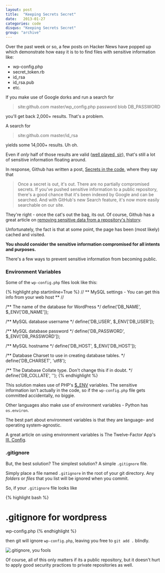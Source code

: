 ```yaml
---
layout: post
title:  "Keeping Secrets Secret"
date:   2013-01-27
categories: code
disqus: "Keeping Secrets Secret"
group: "archive"
---
```


Over the past week or so, a few posts on Hacker News have popped up which demonstrate how easy it is to to find files with sensitive information like:

* wp-config.php
* secret_token.rb
* id_rsa
* id_rsa.pub
* etc.

If you make use of Google dorks and run a search for

> site:github.com master/wp_config.php password blob DB_PASSWORD

you\'ll get back 2,000+ results. That\'s a problem.

A search for 

> site:github.com master/id_rsa

yields some 14,000+ results. Uh oh.

Even if _only_ half of those results are valid ([well played, sir](https://github.com/Cerberus98/ssh_keys/blob/master/id_rsa)), that\'s still a  lot of sensitive information floating around.

In response, Github has written a post, [Secrets in the code](https://github.com/blog/1390-secrets-in-the-code), where they say that

> Once a secret is out, it\'s out. There are no partially compromised secrets. If you\'ve pushed sensitive information to a public repository, there\'s a good chance that it\'s been indexed by Google and can be searched. And with GitHub\'s new Search feature, it\'s now more easily searchable on our site.

They\'re right - once the cat\'s out the bag, its out. Of course, Github has a great article on [removing sensitive data from a repository\'s history](https://help.github.com/articles/remove-sensitive-data). 

Unfortunately, the fact is that at some point, the page has been (most likely) cached and visited. 

__You should consider the sensitive information compromised for all intents and purposes.__

There\'s a few ways to prevent sensitive information from becoming public.

### Environment Variables

Some of the `wp-config.php` files look like this:

{% highlight php startinline=True %}
// ** MySQL settings - You can get this info from your web host ** //

/** The name of the database for WordPress */
define('DB_NAME', $_ENV['DB_NAME']);

/** MySQL database username */
define('DB_USER', $_ENV['DB_USER']);

/** MySQL database password */
define('DB_PASSWORD', $_ENV['DB_PASSWORD']);

/** MySQL hostname */
define('DB_HOST', $_ENV['DB_HOST']);

/** Database Charset to use in creating database tables. */
define('DB_CHARSET', 'utf8');

/** The Database Collate type. Don't change this if in doubt. */
define('DB_COLLATE', '');
{% endhighlight %}

This solution makes use of PHP\'s [$_ENV](http://php.net/manual/en/reserved.variables.environment.php) variables. The sensitive information isn\'t actually in the code, so if the `wp-config.php` file gets committed accidentally, no biggie.

Other languages also make use of environment variables - Python has `os.environ`.

The best part about environment variables is that they are language- and operating system-agnostic.

A great article on using environment variables is The Twelve-Factor App\'s [III. Config](http://www.12factor.net/config).

### .gitignore

But, the best solution? The simplest solution? A simple `.gitignore` file.

Simply place a file named `.gitignore` in the root of your git directory. Any _folders_ or _files_ that you list will be ignored when you commit.

So, if your `.gitignore` file looks like

{% highlight bash %}
# .gitignore for wordpress
    
wp-config.php
{% endhighlight %}

then git will ignore `wp-config.php`, leaving you free to `git add .` blindly.

![.gitignore, you fools](http://cdn.memegenerator.net/instances/400x/33945125.jpg)

Of course, all of this only matters if its a public repository, but it doesn\'t hurt to apply good security practices to private repositories as well.